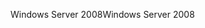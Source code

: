 <span data-ttu-id="41958-101">Windows Server 2008</span><span class="sxs-lookup"><span data-stu-id="41958-101">Windows Server 2008</span></span>
